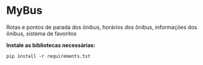 # MyBus

Rotas e pontos de parada dos ônibus, horários dos ônibus, informações dos ônibus, sistema de favoritos

**Instale as bibliotecas necessárias:**

`pip install -r requirements.txt`
